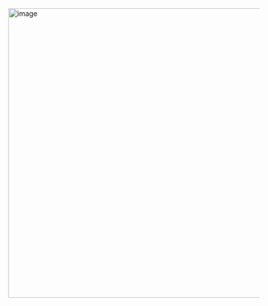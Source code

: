 <img width="870" height="580" alt="image" src="https://github.com/user-attachments/assets/1124549b-46c5-475f-b25c-c634f4a43cb3" />
